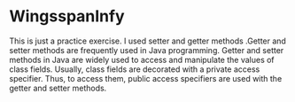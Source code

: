 # WingsspanInfy
This is just a practice exercise.
I used setter and getter methods .Getter and setter methods are frequently used in Java programming. 
Getter and setter methods in Java are widely used to access and manipulate the values of class fields. 
Usually, class fields are decorated with a private access specifier.
Thus, to access them, public access specifiers are used with the getter and setter methods.
